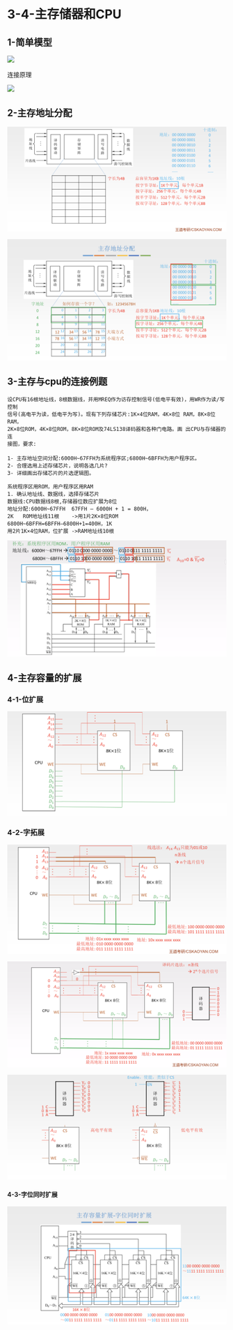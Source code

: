 # 3-4-主存储器和CPU

## 1-简单模型



![](blob:https://app.gitbook.com/1835facb-d776-4d60-b76f-b5e96b2ee6cd)

连接原理

![](blob:https://app.gitbook.com/f6a8001d-c43e-47f9-a6a2-c2b19e62bc24)

## 2-主存地址分配

![](../../.gitbook/assets/image%20%28118%29.png)

![](../../.gitbook/assets/image%20%28348%29.png)

## 3-主存与cpu的连接例题

```text
设CPU有16根地址线，8根数据线，并用MREQ作为访存控制信号(低电平有效)，用WR作为读/写控制
信号(高电平为读，低电平为写)。现有下列存储芯片:1K×4位RAM，4K×8位 RAM，8K×8位RAM，
2K×8位ROM，4K×8位ROM，8K×8位ROM及74LS138译码器和各种门电路。画 出CPU与存储器的连
接图，要求: 

1- 主存地址空间分配:6000H~67FFH为系统程序区;6800H~6BFFH为用户程序区。
2- 合理选用上述存储芯片，说明各选几片? 
3- 详细画出存储芯片的片选逻辑图。
```

```text
系统程序区用ROM，用户程序区用RAM
1. 确认地址线、数据线，选择存储芯片 
数据线:CPU数据线8根,存储器位数应扩展为8位
地址分配:6000H~67FFH  67FFH – 6000H + 1 = 800H，
2K   ROM地址线11根    ->用1片2K×8位ROM 
6800H~6BFFH=6BFFH–6800H+1=400H，1K 
用2片1K×4位RAM，位扩展 ->RAM地址线10根
```

![](../../.gitbook/assets/image%20%28398%29.png)

## 4-主存容量的扩展

### 4-1-位扩展

![](../../.gitbook/assets/image%20%28285%29.png)

### 4-2-字拓展

![](../../.gitbook/assets/image%20%28255%29.png)

![](../../.gitbook/assets/image%20%28364%29.png)

![](../../.gitbook/assets/image%20%28152%29.png)

#### 4-3-字位同时扩展

![](../../.gitbook/assets/image%20%28272%29.png)

